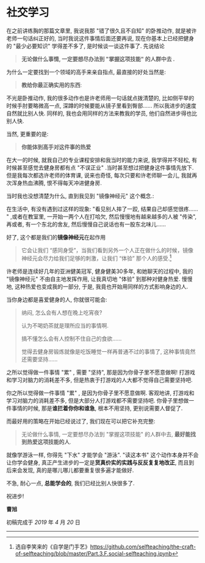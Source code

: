 # 社交学习

在之前讲练胸的那篇文章里, 我说我那 "错了很久且不自知" 的卧推动作, 就是被许老师一句话纠正好的, 当时我说这件事情后面还要再说, 现在你基本上已经把健身的 "最少必要知识" 学得差不多了, 是时候谈一谈这件事了. 先说结论

> **无论做什么事情, 一定要想尽办法到 "掌握这项技能" 的人群中去 .**

为什么一定要找到一个领域的高手来亲自指点, 最直接的好处当然是:

> **教给你最正确实用的东西**:

不光是卧推动作, 我的很多动作也是许老师用一句话就点拨清楚的, 比如侧平举的时候手肘要略微高一点, 深蹲的时候要能从镜子里看到臀部...... 所以我进步的速度自然就比别人快. 同样的, 我也会用同样的方法来教我的学员, 他们自然进步得也比别人快.

当然, 更重要的是:

> **你能体到高手对这件事的热爱**

在大一的时候, 就我自己的专业课程安排和我当时的能力来说, 我学得并不轻松, 有时候甚至感觉去健身房都有点 "不误正业" .当时甚至想过把健身这件事情先放下. 但是我每次都选许老师的体育课, 说来也奇怪, 每次只要和许老师聊一会儿, 我就再次浑身热血沸腾, 恨不得每天冲进健身房.

当时我也没想清楚为什么, 直到我见到 "镜像神经元" 这个概念.: 

在生活中, 有没有遇到过这样的现象: "看见别人摔了一跤, 结果自己却感觉很疼...... " ,或者在教室里, 一开始一两个人在打哈欠, 然后慢慢地有越来越多的人被 "传染", 再或者, 有一个东北的舍友, 然后慢慢自己说话也有一股东北味儿...... 

好了, 这个都是我们的**镜像神经元**在起作用

>  它会让我们 “感同身受”，当我们看到另外一个人正在做什么的时候，镜像神经元会尽力给我们足够的刺激，让我们 “体验” 那个人的感受.[^1]

许老师是连续好几年的亚洲健美冠军, 健身健美30多年, 和她聊天的过程中, 我的 "镜像神经元" 不由自主地发挥作用, 让我真切地 "体验" 到那种对健身热爱. 慢慢地, 这种热爱也变成我的一部分, 于是, 我竟也开始用同样的方式影响身边的人.

当你身边都是喜爱健身的人, 你就很可能会:

> 纳闷, 怎么会有人想在晚上吃宵夜?
>
> 认为不喝奶茶就是理所应当的事情啊.
>
> 搞不懂怎么会有人控制不住自己的食欲......
>
> 觉得去健身房锻炼就像是吃饭睡觉一样再普通不过的事情了, 这种事情竟然还需要坚持......

之所以觉得做一件事情 "累" , 需要 "坚持", 那是因为你骨子里不愿意做啊! 打游戏和学习对脑力的消耗差不多, 但是热衷于打游戏的人大都不觉得自己需要坚持吧.

你之所以觉得做一件事情 "累" , 是因为你骨子里不愿意做啊. 客观地讲, 打游戏和学习对脑力的消耗差不多, 但是大部分人打游戏都不需要坚持吧. 你骨子里想做一件事情的时候, 那是**谁拦着你你和谁急**,  根本不用坚持, 更别说需要人督促了. 

而最好用的策略在开始已经说过了, 我们现在可以把它补充完整:

> 无论做什么事情, 一定要想尽办法到 "掌握这项技能" 的人群中去, **最好能找到热爱这项技能的人**.

就像学游泳一样, 你得先 "下水" 才能学会 "游泳".  "读这本书" 这个动作本身并不会让你学会健身, 真正产生进步的一定是**货真价实的实践与反反复复地改正**, 而且到后来会发现, 真的是哪儿哪儿都要重复很多遍才能做好.

不急, 耐心一点, **总能学会的**, 我们已经比别人快很多了.

祝进步!

**曹旭**

初稿完成于 *2019* 年 *4* 月 *20* 日



----

[^1]: 选自李笑来的《自学是门手艺》https://github.com/selfteaching/the-craft-of-selfteaching/blob/master/Part.3.F.social-selfteaching.ipynb

